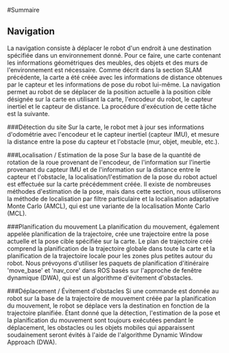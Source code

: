 #Summaire  
## Navigation
La navigation consiste à déplacer le robot d'un endroit à une destination spécifiée dans un environnement donné. Pour ce faire, une carte contenant les informations géométriques des meubles, des objets et des murs de l'environnement est nécessaire. Comme décrit dans la section SLAM précédente, la carte a été créée avec les informations de distance obtenues par le capteur et les informations de pose du robot lui-même.
La navigation permet au robot de se déplacer de la position actuelle à la position cible désignée sur la carte en utilisant la carte, l'encodeur du robot, le capteur inertiel et le capteur de distance. La procédure d'exécution de cette tâche est la suivante.

###Détection du site
Sur la carte, le robot met à jour ses informations d'odométrie avec l'encodeur et le capteur inertiel (capteur IMU), et mesure la distance entre la pose du capteur et l'obstacle (mur, objet, meuble, etc.).

###Localisation / Estimation de la pose
Sur la base de la quantité de rotation de la roue provenant de l'encodeur, de l'information sur l'inertie provenant du capteur IMU et de l'information sur la distance entre le capteur et l'obstacle, la localisation/l'estimation de la pose du robot actuel est effectuée sur la carte précédemment créée. Il existe de nombreuses méthodes d'estimation de la pose, mais dans cette section, nous utiliserons la méthode de localisation par filtre particulaire et la localisation adaptative Monte Carlo (AMCL), qui est une variante de la localisation Monte Carlo (MCL).

###Planification du mouvement
La planification du mouvement, également appelée planification de la trajectoire, crée une trajectoire entre la pose actuelle et la pose cible spécifiée sur la carte. Le plan de trajectoire créé comprend la planification de la trajectoire globale dans toute la carte et la planification de la trajectoire locale pour les zones plus petites autour du robot. Nous prévoyons d'utiliser les paquets de planification d'itinéraire 'move_base' et 'nav_core' dans ROS basés sur l'approche de fenêtre dynamique (DWA), qui est un algorithme d'évitement d'obstacles.

###Déplacement / Évitement d'obstacles
Si une commande est donnée au robot sur la base de la trajectoire de mouvement créée par la planification du mouvement, le robot se déplace vers la destination en fonction de la trajectoire planifiée. Étant donné que la détection, l'estimation de la pose et la planification du mouvement sont toujours exécutées pendant le déplacement, les obstacles ou les objets mobiles qui apparaissent soudainement seront évités à l'aide de l'algorithme Dynamic Window Approach (DWA).